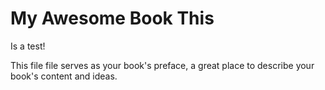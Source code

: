 # My Awesome Book This



Is a test!

This file file serves as your book's preface, a great place to describe your book's content and ideas.


